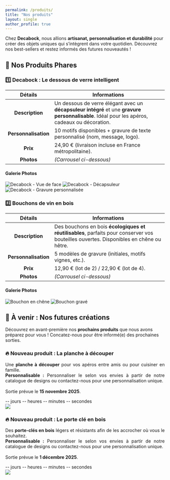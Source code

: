 ```yaml
---
permalink: /produits/
title: "Nos produits"
layout: single
author_profile: true
---
```


Chez **Decabock**, nous allions **artisanat, personnalisation et durabilité** pour créer des objets uniques qui s’intègrent dans votre quotidien. Découvrez nos best-sellers et restez informés des futures nouveautés !

## 🌟 Nos Produits Phares

### 1️⃣ Decabock : Le dessous de verre intelligent

| **Détails** | **Informations** |
|:-----------:|------------------|
| **Description** | Un dessous de verre élégant avec un **décapsuleur intégré** et une **gravure personnalisable**. Idéal pour les apéros, cadeaux ou décoration. |
| **Personnalisation** | 10 motifs disponibles + gravure de texte personnalisé (nom, message, logo).                        |
| **Prix**            | 24,90 € (livraison incluse en France métropolitaine).                                               |
| **Photos**          | *(Carrousel ci-dessous)*                                                                           |

#### Galerie Photos

<div class="carousel">
  <div class="carousel-inner">
    <img src="/assets/images/decabock/DB_Twinning_Comitee_Linkded.jpeg" alt="Decabock - Vue de face" class="carousel-img">
    <img src="/assets/images/decabock/DB_Aimanté_Twinning_Comitee_Linkded.jpeg" alt="Decabock - Décapsuleur" class="carousel-img">
    <img src="/assets/images/decabock/DB_Support_Verso_Twinning_Comitee.jpeg" alt="Decabock - Gravure personnalisée" class="carousel-img">
  </div>
</div>

### 2️⃣ Bouchons de vin en bois

| **Détails**          | **Informations** |
|:--------------------:|------------------|
| **Description**      | Des bouchons en bois **écologiques et réutilisables**, parfaits pour conserver vos bouteilles ouvertes. Disponibles en chêne ou hêtre. |
| **Personnalisation** | 5 modèles de gravure (initiales, motifs vignes, etc.). |
| **Prix**            | 12,90 € (lot de 2) / 22,90 € (lot de 4). |
| **Photos**          | *(Carrousel ci-dessous)*                                                                           |

#### Galerie Photos

<div class="carousel">
  <div class="carousel-inner">
    <img src="/assets/images/bouchons/bouchon_debout_jppja.jpg" alt="Bouchon en chêne" class="carousel-img">
    <img src="/assets/images/bouchons/bouchon_haut_Family.jpg" alt="Bouchon gravé" class="carousel-img">
  </div>
</div>

<!-- ### 3️⃣ Planche à découper personnalisée

| **Détails**          | **Informations** |
|:--------------------:|-----------------------------------------------------------------------------------------------------|
| **Description**      | Une planche à découper en **bois massif** (chêne ou noyer), avec une gravure personnalisable. Résistante et facile à entretenir. |
| **Personnalisation** | Gravure de texte ou motif (logo, prénom, etc.). |
| **Prix**            | 49,90 € (30x20 cm) / 69,90 € (40x30 cm). |
| **Photos**          | *(Carrousel ci-dessous)*                                                                           |

#### Galerie Photos

<div class="carousel">
  <div class="carousel-inner">
    <img src="/assets/images/planche/planche_1.jpg" alt="Planche à découper - Vue globale" class="carousel-img">
    <img src="/assets/images/planche/planche_2.jpg" alt="Planche à découper - Gravure" class="carousel-img">
  </div>
</div>

### 4️⃣ Porte-clés en bois

| **Détails**          | **Informations** |
|:--------------------:|-----------------------------------------------------------------------------------------------------|
| **Description**      | Des porte-clés en bois légers et résistants, personnalisables avec un prénom, un motif ou un logo. |
| **Personnalisation** | 8 modèles disponibles + gravure de texte. |
| **Prix**            | 9,90 € (unité) / 19,90 € (lot de 3). |
| **Photos**          | *(Carrousel ci-dessous)*                                                                           |

#### Galerie Photos

<div class="carousel">
  <div class="carousel-inner">
    <img src="/assets/images/porte-cles/porte-cles_1.jpg" alt="Porte-clés - Modèle classique" class="carousel-img">
    <img src="/assets/images/porte-cles/porte-cles_2.jpg" alt="Porte-clés - Gravure personnalisée" class="carousel-img">
  </div>
</div> -->

## 🔮 À venir : Nos futures créations

Découvrez en avant-première nos **prochains produits** que nous avons préparez pour vous ! Concatez-nous pour être informé(e) des prochaines sorties.

<div class="coming-soon-product">
  <div class="coming-soon-image" style="background-image: url('\assets\images\coming-soon\planche_a_decouper.png');"></div>
  <div class="coming-soon-content">
    <h3 class="coming-soon-title">🔥 Nouveau produit : La planche à découper</h3>
    <p class="coming-soon-description" style="text-align: justify">
        Une <strong>planche à découper</strong>  pour vos apéros entre amis ou pour cuisiner en famille. <br>
        <strong>Personnalisable :</strong> Personnaliser le selon vos envies à partir de notre catalogue de designs ou contactez-nous pour une personnalisation unique.<br><br>
        Sortie prévue le <strong>15 novembre 2025</strong>.
    </p>
    <div class="countdown" id="countdown-1">
      <!-- Le décompte sera généré par JavaScript -->
      <span class="countdown-days" id="days-1">--</span> jours
      <span class="countdown-hours" id="hours-1">--</span> heures
      <span class="countdown-minutes" id="minutes-1">--</span> minutes
      <span class="countdown-seconds" id="seconds-1">--</span> secondes    
    </div>
    <img class="coming-soon-image" src="/assets/images/coming-soon/planche_a_decouper.png"/>  
  </div>
</div>

<div class="coming-soon">
  <div class="coming-soon-image" style="background-image: url('/assets/images/coming-soon/porte_cles.png');"></div>
  <div class="coming-soon-content">
    <h3 class="coming-soon-title">🔥 Nouveau produit : Le porte clé en bois</h3>
    <p class="coming-soon-description" style="text-align: justify">
        Des <strong>porte-clés en bois</strong> légers et résistants afin de les accrocher où vous le souhaitez. <br>
        <strong>Personnalisable :</strong> Personnaliser le selon vos envies à partir de notre catalogue de designs ou contactez-nous pour une personnalisation unique.<br><br>
        Sortie prévue le <strong>1 décembre 2025</strong>.
    </p>
    <div class="countdown" id="countdown-2">
      <!-- Le décompte sera généré par JavaScript -->
      <span class="countdown-days" id="days-2">--</span> jours
      <span class="countdown-hours" id="hours-2">--</span> heures
      <span class="countdown-minutes" id="minutes-2">--</span> minutes
      <span class="countdown-seconds" id="seconds-2">--</span> secondes
    </div>
    <img class="coming-soon-image" src="/assets/images/coming-soon/porte_cles.png"/>    
  </div>
</div>

<script>
  // Décompte pour la planche à découper (15 novembre 2025)
  const countdownDate1 = new Date("Nov 15, 2025 09:00:00").getTime();
  const countdown1 = setInterval(function() {
    updateCountdown(countdownDate1, "countdown-1");
  }, 1000);

  // Décompte pour le porte-clés (1 décembre 2025)
  const countdownDate2 = new Date("Dec 1, 2025 09:00:00").getTime();
  const countdown2 = setInterval(function() {
    updateCountdown(countdownDate2, "countdown-2");
  }, 1000);

  // Fonction générique pour mettre à jour un décompte
  function updateCountdown(countdownDate, elementId) {
    const now = new Date().getTime();
    const distance = countdownDate - now;

    // Calcul des jours, heures, minutes et secondes
    const days = Math.floor(distance / (1000 * 60 * 60 * 24));
    const hours = Math.floor((distance % (1000 * 60 * 60 * 24)) / (1000 * 60 * 60));
    const minutes = Math.floor((distance % (1000 * 60 * 60)) / (1000 * 60));
    const seconds = Math.floor((distance % (1000 * 60)) / 1000);

    // Mise à jour du DOM
    document.getElementById(`days-${elementId.split('-')[1]}`).innerText = days;
    document.getElementById(`hours-${elementId.split('-')[1]}`).innerText = hours;
    document.getElementById(`minutes-${elementId.split('-')[1]}`).innerText = minutes;
    document.getElementById(`seconds-${elementId.split('-')[1]}`).innerText = seconds;

    // Si le décompte est terminé
    if (distance < 0) {
      clearInterval(elementId === "countdown-1" ? countdown1 : countdown2);
      document.getElementById(elementId).innerHTML = "<p style='color: #5a9b8e; font-weight: bold;'>Disponible maintenant !</p>";
    }
  }
</script>
